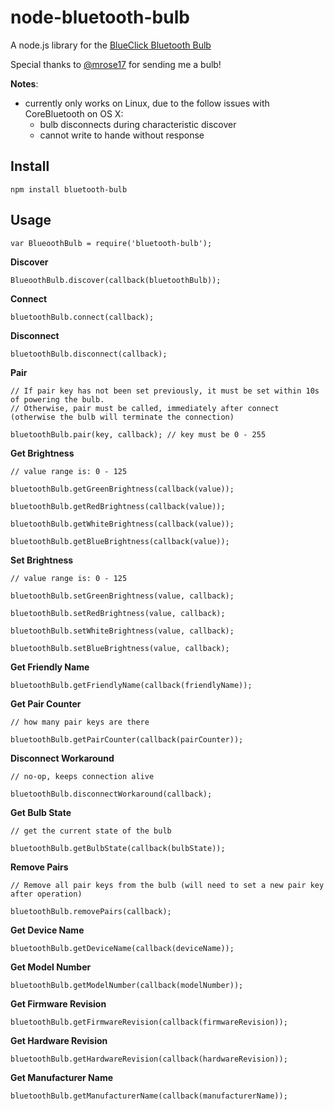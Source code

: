 node-bluetooth-bulb
===================

A node.js library for the [BlueClick Bluetooth Bulb](http://www.bluebulb.com/)

Special thanks to [@mrose17](https://github.com/mrose17) for sending me a bulb!

__Notes__:
  * currently only works on Linux, due to the follow issues with CoreBluetooth on OS X:
      * bulb disconnects during characteristic discover
      * cannot write to hande without response


Install
-------

    npm install bluetooth-bulb

Usage
-----

    var BlueoothBulb = require('bluetooth-bulb');

__Discover__

    BlueoothBulb.discover(callback(bluetoothBulb));

__Connect__

    bluetoothBulb.connect(callback);

__Disconnect__

    bluetoothBulb.disconnect(callback);

__Pair__

    // If pair key has not been set previously, it must be set within 10s of powering the bulb.
    // Otherwise, pair must be called, immediately after connect (otherwise the bulb will terminate the connection)

    bluetoothBulb.pair(key, callback); // key must be 0 - 255

__Get Brightness__

    // value range is: 0 - 125

    bluetoothBulb.getGreenBrightness(callback(value));

    bluetoothBulb.getRedBrightness(callback(value));

    bluetoothBulb.getWhiteBrightness(callback(value));

    bluetoothBulb.getBlueBrightness(callback(value));

__Set Brightness__

    // value range is: 0 - 125

    bluetoothBulb.setGreenBrightness(value, callback);

    bluetoothBulb.setRedBrightness(value, callback);

    bluetoothBulb.setWhiteBrightness(value, callback);

    bluetoothBulb.setBlueBrightness(value, callback);

__Get Friendly Name__

    bluetoothBulb.getFriendlyName(callback(friendlyName));

__Get Pair Counter__

    // how many pair keys are there

    bluetoothBulb.getPairCounter(callback(pairCounter));

__Disconnect Workaround__

    // no-op, keeps connection alive

    bluetoothBulb.disconnectWorkaround(callback);

__Get Bulb State__

    // get the current state of the bulb

    bluetoothBulb.getBulbState(callback(bulbState));

__Remove Pairs__

    // Remove all pair keys from the bulb (will need to set a new pair key after operation)

    bluetoothBulb.removePairs(callback);

__Get Device Name__

    bluetoothBulb.getDeviceName(callback(deviceName));

__Get Model Number__

    bluetoothBulb.getModelNumber(callback(modelNumber));

__Get Firmware Revision__

    bluetoothBulb.getFirmwareRevision(callback(firmwareRevision));

__Get Hardware Revision__

    bluetoothBulb.getHardwareRevision(callback(hardwareRevision));

__Get Manufacturer Name__

    bluetoothBulb.getManufacturerName(callback(manufacturerName));

